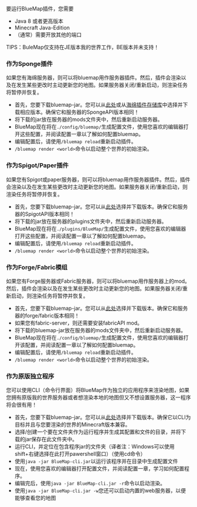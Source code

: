 要运行BlueMap插件，您需要
-  Java 8 或者更高版本
-  Minecraft Java-Edition 
-  （通常）需要开放其他的端口

TIPS：BuleMap仅支持在JE版本我的世界工作，BE版本并未支持！

### 作为Sponge插件
如果您有海绵服务器，则可以将bluemap用作服务器插件。然后，插件会渲染以及在发生某些更改时主动更新您的地图。如果服务器关闭/重新启动，则渲染任务将暂停并恢复。
- 首先，您要下载bluemap-jar。您可以从[此处](https://github.com/BlueMap-Minecraft/BlueMap/releases)或从[海绵插件存储库](https://ore.spongepowered.org/Blue/BlueMap)中选择并下载相应版本。确保它和服务器的SpongeAPI版本相同！
- 将下载的jar放在服务器的mods文件夹中，然后重新启动服务器。
- BlueMap现在将在`./config/bluemap/`生成配置文件，使用您喜欢的编辑器打开这些配置，并阅读配置一章以了解如何配置bluemap。
- 编辑配置后，请使用`/bluemap reload`重新启动插件。
- `/bluemap render <world>`命令以启动整个世界的初始渲染。

### 作为Spigot/Paper插件
如果您有Spigot或paper服务器，则可以将bluemap用作服务器插件。然后，插件会渲染以及在发生某些更改时主动更新您的地图。如果服务器关闭/重新启动，则渲染任务将暂停并恢复。
- 首先，您要下载bluemap-jar。您可以从[此处](https://github.com/BlueMap-Minecraft/BlueMap/releases)选择并下载版本。确保它和服务器的SpigotAPI版本相同！
- 将下载的jar放在服务器的plugins文件夹中，然后重新启动服务器。
- BlueMap现在将在`./plugins/BlueMap/`生成配置文件，使用您喜欢的编辑器打开这些配置，并阅读配置一章以了解如何配置bluemap。
- 编辑配置后，请使用`/bluemap reload`重新启动插件。
- `/bluemap render <world>`命令以启动整个世界的初始渲染。

### 作为Forge/Fabric模组
如果您有Forge服务器或Fabric服务器，则可以将bluemap用作服务器上的mod。然后，插件会渲染以及在发生某些更改时主动更新您的地图。如果服务器关闭/重新启动，则渲染任务将暂停并恢复。

- 首先，您要下载bluemap-jar。您可以从[此处](https://github.com/BlueMap-Minecraft/BlueMap/releases)选择并下载版本。确保它和服务器的forge/fabric版本相同！
- 如果您有fabric-server，则还需要安装fabricAPI mod。
- 将下载的bluemap-jar放在服务器的mods文件夹中，然后重新启动服务器。
- BlueMap现在将在`./config/bluemap/`生成配置文件，使用您喜欢的编辑器打开该配置，并阅读配置一章以了解如何配置bluemap。
- 编辑配置后，请使用`/bluemap reload`重新启动插件。
- `/bluemap render <world>`命令以启动整个世界的初始渲染。

### 作为原版独立程序
您可以使用CLI（命令行界面）将BlueMap作为独立的应用程序来渲染地图，如果您拥有原版我的世界服务器或者想渲染本地的地图但又不想设置服务器，这一程序将会很有用！
- 首先，您要下载bluemap-jar。您可以从[此处](https://github.com/BlueMap-Minecraft/BlueMap/releases)选择并下载版本。确保它以CLI为目标并且与您要渲染的世界的Minecraft版本兼容。
- 选择/创建一个要在文件夹作为运行程序并生成其配置和文件的目录，并将下载的jar保存在此文件夹中。
- 运行CLI，并定位在包含程序jar的文件夹（译者注：Windows可以使用shift+右键选择在此打开pawershell窗口）（使用cd命令）
- 使用`java -jar BlueMap-cli.jar`以运行该程序并在目录中生成配置文件
- 现在，使用您喜欢的编辑器打开配置文件，并阅读配置一章，学习如何配置程序。
- 编辑完后，使用`java -jar BlueMap-cli.jar -r`命令以启动渲染。
- 使用`java -jar BlueMap-cli.jar -w`您还可以启动内置的web服务器，以便能够查看您的地图
